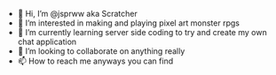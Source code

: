 - 👋 Hi, I’m @jsprww aka Scratcher
- 👀 I’m interested in making and playing pixel art monster rpgs
- 🌱 I’m currently learning server side coding to try and create my own chat application
- 💞️ I’m looking to collaborate on anything really
- 📫 How to reach me anyways you can find

<!---
jsprww/jsprww is a ✨ special ✨ repository because its `README.md` (this file) appears on your GitHub profile.
You can click the Preview link to take a look at your changes.
--->
